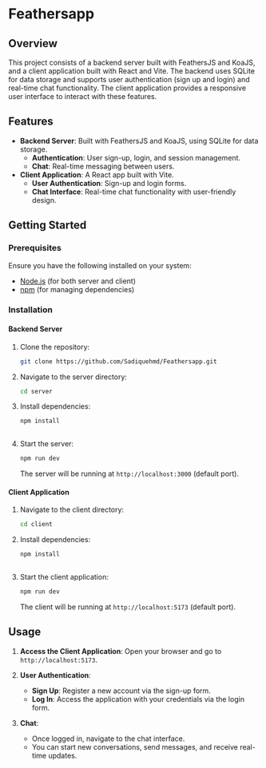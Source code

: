 

# Feathersapp

## Overview

This project consists of a backend server built with FeathersJS and KoaJS, and a client application built with React and Vite. The backend uses SQLite for data storage and supports user authentication (sign up and login) and real-time chat functionality. The client application provides a responsive user interface to interact with these features.

## Features

- **Backend Server**: Built with FeathersJS and KoaJS, using SQLite for data storage.
  - **Authentication**: User sign-up, login, and session management.
  - **Chat**: Real-time messaging between users.
- **Client Application**: A React app built with Vite.
  - **User Authentication**: Sign-up and login forms.
  - **Chat Interface**: Real-time chat functionality with user-friendly design.

## Getting Started

### Prerequisites

Ensure you have the following installed on your system:

- [Node.js](https://nodejs.org/) (for both server and client)
- [npm](https://www.npmjs.com/)  (for managing dependencies)


### Installation

#### Backend Server

1. Clone the repository:
   ```bash
   git clone https://github.com/Sadiquehmd/Feathersapp.git
   ```

2. Navigate to the server directory:
   ```bash
   cd server
   ```

3. Install dependencies:
   ```bash
   npm install
  
   ```

6. Start the server:
   ```bash
   npm run dev
   ```

   The server will be running at `http://localhost:3000` (default port).

#### Client Application

1. Navigate to the client directory:
   ```bash
   cd client
   ```

2. Install dependencies:
   ```bash
   npm install
  
   ```


4. Start the client application:
   ```bash
   npm run dev

   ```

   The client will be running at `http://localhost:5173` (default port).

## Usage

1. **Access the Client Application**: Open your browser and go to `http://localhost:5173`.

2. **User Authentication**:
   - **Sign Up**: Register a new account via the sign-up form.
   - **Log In**: Access the application with your credentials via the login form.

3. **Chat**:
   - Once logged in, navigate to the chat interface.
   - You can start new conversations, send messages, and receive real-time updates.


